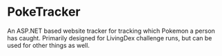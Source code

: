 # PokeTracker
 An ASP.NET based website tracker for tracking which Pokemon a person has caught. Primarily designed for LivingDex challenge runs, but can be used for other things as well.
